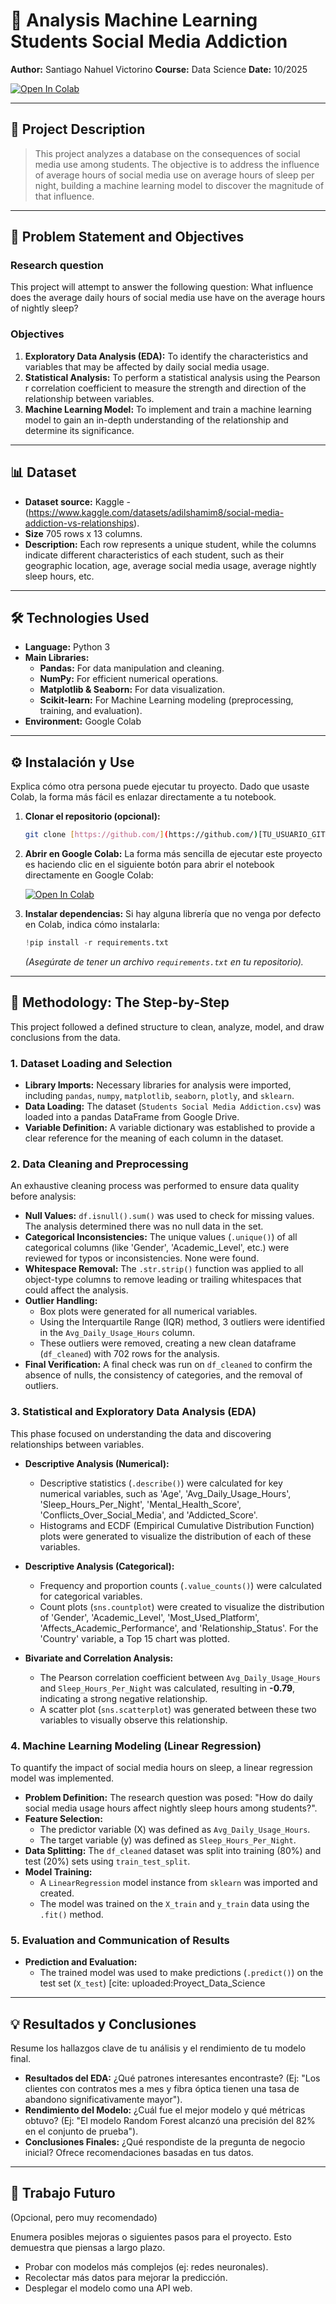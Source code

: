 # 🚀 Analysis Machine Learning Students Social Media Addiction



**Author:** Santiago Nahuel Victorino
**Course:** Data Science
**Date:** 10/2025

[![Open In Colab](https://colab.research.google.com/drive/1xwCea1d-5q-M-VJYtyD3yR4aAza7rFWl?usp=sharing)](https://colab.research.google.com/github/SantiagoVictorino/Analysis_Machine_Learning_Students_Social_Media_Addiction/blob/main/[Proyect_Data_Science_Students_Media_Addiction.ipynb)

---

## 📝 Project Description

> This project analyzes a database on the consequences of social media use among students. The objective is to address the influence of average hours of social media use on average hours of sleep per night, building a machine learning model to discover the magnitude of that influence.

---

## 🎯 Problem Statement and Objectives

### Research question
This project will attempt to answer the following question: What influence does the average daily hours of social media use have on the average hours of nightly sleep?

### Objectives

1.  **Exploratory Data Analysis (EDA):** To identify the characteristics and variables that may be affected by daily social media usage.
2.  **Statistical Analysis:** To perform a statistical analysis using the Pearson r correlation coefficient to measure the strength and direction of the relationship between variables.
3.  **Machine Learning Model:** To implement and train a machine learning model to gain an in-depth understanding of the relationship and determine its significance.

---

## 📊 Dataset

* **Dataset source:** Kaggle - (https://www.kaggle.com/datasets/adilshamim8/social-media-addiction-vs-relationships).
* **Size** 705 rows x 13 columns.
* **Description:** Each row represents a unique student, while the columns indicate different characteristics of each student, such as their geographic location, age, average social media usage, average nightly sleep hours, etc.

---

## 🛠️ Technologies Used

* **Language:** Python 3
* **Main Libraries:**
    * **Pandas:** For data manipulation and cleaning.
    * **NumPy:** For efficient numerical operations.
    * **Matplotlib & Seaborn:** For data visualization.
    * **Scikit-learn:** For Machine Learning modeling (preprocessing, training, and evaluation).
* **Environment:** Google Colab

---

## ⚙️ Instalación y Use

Explica cómo otra persona puede ejecutar tu proyecto. Dado que usaste Colab, la forma más fácil es enlazar directamente a tu notebook.

1.  **Clonar el repositorio (opcional):**
    ```bash
    git clone [https://github.com/](https://github.com/)[TU_USUARIO_GITHUB]/[TU_REPOSITORIO].git
    ```
2.  **Abrir en Google Colab:**
    La forma más sencilla de ejecutar este proyecto es haciendo clic en el siguiente botón para abrir el notebook directamente en Google Colab:

    [![Open In Colab](https://colab.research.google.com/assets/colab-badge.svg)](https://colab.research.google.com/github/[TU_USUARIO_GITHUB]/[TU_REPOSITORIO]/blob/main/[NOMBRE_DE_TU_NOTEBOOK].ipynb)

3.  **Instalar dependencias:**
    Si hay alguna librería que no venga por defecto en Colab, indica cómo instalarla:
    ```python
    !pip install -r requirements.txt
    ```
    *(Asegúrate de tener un archivo `requirements.txt` en tu repositorio).*

---

## 🔬 Methodology: The Step-by-Step

This project followed a defined structure to clean, analyze, model, and draw conclusions from the data.

### 1. Dataset Loading and Selection
* **Library Imports:** Necessary libraries for analysis were imported, including `pandas`, `numpy`, `matplotlib`, `seaborn`, `plotly`, and `sklearn`.
* **Data Loading:** The dataset (`Students Social Media Addiction.csv`) was loaded into a pandas DataFrame from Google Drive.
* **Variable Definition:** A variable dictionary was established to provide a clear reference for the meaning of each column in the dataset.

### 2. Data Cleaning and Preprocessing
An exhaustive cleaning process was performed to ensure data quality before analysis:
* **Null Values:** `df.isnull().sum()` was used to check for missing values. The analysis determined there was no null data in the set.
* **Categorical Inconsistencies:** The unique values (`.unique()`) of all categorical columns (like 'Gender', 'Academic_Level', etc.) were reviewed for typos or inconsistencies. None were found.
* **Whitespace Removal:** The `.str.strip()` function was applied to all object-type columns to remove leading or trailing whitespaces that could affect the analysis.
* **Outlier Handling:**
    * Box plots were generated for all numerical variables.
    * Using the Interquartile Range (IQR) method, 3 outliers were identified in the `Avg_Daily_Usage_Hours` column.
    * These outliers were removed, creating a new clean dataframe (`df_cleaned`) with 702 rows for the analysis.
* **Final Verification:** A final check was run on `df_cleaned` to confirm the absence of nulls, the consistency of categories, and the removal of outliers.

### 3. Statistical and Exploratory Data Analysis (EDA)
This phase focused on understanding the data and discovering relationships between variables.

* **Descriptive Analysis (Numerical):**
    * Descriptive statistics (`.describe()`) were calculated for key numerical variables, such as 'Age', 'Avg_Daily_Usage_Hours', 'Sleep_Hours_Per_Night', 'Mental_Health_Score', 'Conflicts_Over_Social_Media', and 'Addicted_Score'.
    * Histograms and ECDF (Empirical Cumulative Distribution Function) plots were generated to visualize the distribution of each of these variables.

* **Descriptive Analysis (Categorical):**
    * Frequency and proportion counts (`.value_counts()`) were calculated for categorical variables.
    * Count plots (`sns.countplot`) were created to visualize the distribution of 'Gender', 'Academic_Level', 'Most_Used_Platform', 'Affects_Academic_Performance', and 'Relationship_Status'. For the 'Country' variable, a Top 15 chart was plotted.

* **Bivariate and Correlation Analysis:**
    * The Pearson correlation coefficient between `Avg_Daily_Usage_Hours` and `Sleep_Hours_Per_Night` was calculated, resulting in **-0.79**, indicating a strong negative relationship.
    * A scatter plot (`sns.scatterplot`) was generated between these two variables to visually observe this relationship.

### 4. Machine Learning Modeling (Linear Regression)
To quantify the impact of social media hours on sleep, a linear regression model was implemented.

* **Problem Definition:** The research question was posed: "How do daily social media usage hours affect nightly sleep hours among students?".
* **Feature Selection:**
    * The predictor variable (X) was defined as `Avg_Daily_Usage_Hours`.
    * The target variable (y) was defined as `Sleep_Hours_Per_Night`.
* **Data Splitting:** The `df_cleaned` dataset was split into training (80%) and test (20%) sets using `train_test_split`.
* **Model Training:**
    * A `LinearRegression` model instance from `sklearn` was imported and created.
    * The model was trained on the `X_train` and `y_train` data using the `.fit()` method.

### 5. Evaluation and Communication of Results
* **Prediction and Evaluation:**
    * The trained model was used to make predictions (`.predict()`) on the test set (`X_test`) [cite: uploaded:Proyect_Data_Science

---

## 💡 Resultados y Conclusiones

Resume los hallazgos clave de tu análisis y el rendimiento de tu modelo final.

* **Resultados del EDA:** ¿Qué patrones interesantes encontraste? (Ej: "Los clientes con contratos mes a mes y fibra óptica tienen una tasa de abandono significativamente mayor").
* **Rendimiento del Modelo:** ¿Cuál fue el mejor modelo y qué métricas obtuvo? (Ej: "El modelo Random Forest alcanzó una precisión del 82% en el conjunto de prueba").
* **Conclusiones Finales:** ¿Qué respondiste de la pregunta de negocio inicial? Ofrece recomendaciones basadas en tus datos.

---

## 🚀 Trabajo Futuro

(Opcional, pero muy recomendado)

Enumera posibles mejoras o siguientes pasos para el proyecto. Esto demuestra que piensas a largo plazo.
* Probar con modelos más complejos (ej: redes neuronales).
* Recolectar más datos para mejorar la predicción.
* Desplegar el modelo como una API web.

